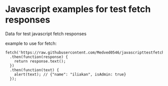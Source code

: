 # Javascript examples for test fetch responses
Data for test javascript fetch responses

example to use for fetch:
```
fetch('https://raw.githubusercontent.com/Medved0546/javascripttestfetchresponses/main/users/john.obj')
  .then(function(response) {
    return response.text();
  })
  .then(function(text) {
    alert(text); // {"name": "iliakan", isAdmin: true}
  });
```
